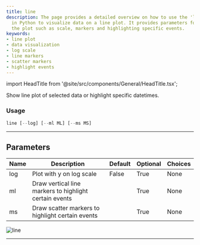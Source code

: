 ```yaml
---
title: line
description: The page provides a detailed overview on how to use the 'line' function
  in Python to visualize data on a line plot. It provides parameters for customizing
  the plot such as scale, markers and highlighting specific events.
keywords:
- line plot
- data visualization
- log scale
- line markers
- scatter markers
- highlight events
---
```


import HeadTitle from '@site/src/components/General/HeadTitle.tsx';

<HeadTitle title="economy/qa/line - Reference | OpenBB Terminal Docs" />

Show line plot of selected data or highlight specific datetimes.

### Usage

```python
line [--log] [--ml ML] [--ms MS]
```

---

## Parameters

| Name | Description | Default | Optional | Choices |
| ---- | ----------- | ------- | -------- | ------- |
| log | Plot with y on log scale | False | True | None |
| ml | Draw vertical line markers to highlight certain events |  | True | None |
| ms | Draw scatter markers to highlight certain events |  | True | None |

![line](https://user-images.githubusercontent.com/46355364/154307397-9c2e9325-bce6-494d-994f-a6d7db798798.png)

---
